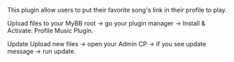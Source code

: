 This plugin allow users to put their favorite song's link in their profile to play.

Upload files to your MyBB root -> go your plugin manager -> Install & Activate: Profile Music Plugin.

Update
Upload new files -> open your Admin CP -> if you see update message -> run update.
